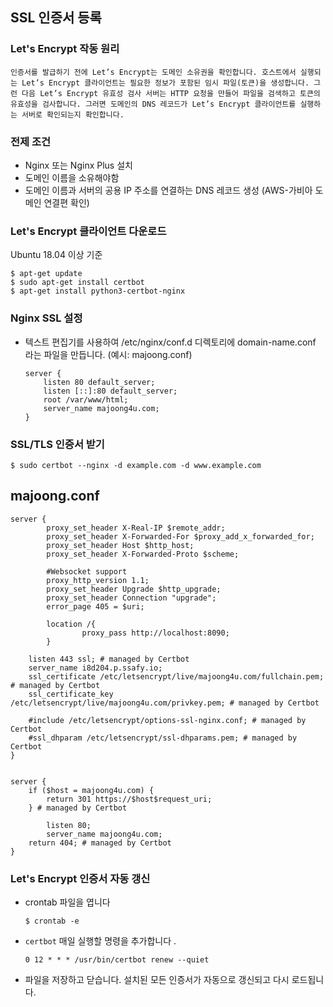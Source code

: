 ## SSL 인증서 등록

### Let's Encrypt 작동 원리

```
인증서를 발급하기 전에 Let’s Encrypt는 도메인 소유권을 확인합니다. 호스트에서 실행되는 Let’s Encrypt 클라이언트는 필요한 정보가 포함된 임시 파일(토큰)을 생성합니다. 그런 다음 Let’s Encrypt 유효성 검사 서버는 HTTP 요청을 만들어 파일을 검색하고 토큰의 유효성을 검사합니다. 그러면 도메인의 DNS 레코드가 Let’s Encrypt 클라이언트를 실행하는 서버로 확인되는지 확인합니다.
```



### 전제 조건

- Nginx 또는 Nginx Plus 설치
- 도메인 이름을 소유해야함
- 도메인 이름과 서버의 공용 IP 주소를 연결하는 DNS 레코드 생성 (AWS-가비아 도메인 연결편 확인)



### Let's Encrypt 클라이언트 다운로드

Ubuntu 18.04 이상 기준

```
$ apt-get update
$ sudo apt-get install certbot
$ apt-get install python3-certbot-nginx
```



### Nginx SSL 설정

- 텍스트 편집기를 사용하여 /etc/nginx/conf.d 디렉토리에 domain-name.conf 라는 파일을 만듭니다. (예시: majoong.conf)

  ```
  server {
      listen 80 default_server;
      listen [::]:80 default_server;
      root /var/www/html;
      server_name majoong4u.com;
  }
  ```



### SSL/TLS 인증서 받기

```
$ sudo certbot --nginx -d example.com -d www.example.com
```





## majoong.conf

```
server {
        proxy_set_header X-Real-IP $remote_addr;
        proxy_set_header X-Forwarded-For $proxy_add_x_forwarded_for;
        proxy_set_header Host $http_host;
        proxy_set_header X-Forwarded-Proto $scheme;

        #Websocket support
        proxy_http_version 1.1;
        proxy_set_header Upgrade $http_upgrade;
        proxy_set_header Connection "upgrade";
        error_page 405 = $uri;

        location /{
                proxy_pass http://localhost:8090;
        }

    listen 443 ssl; # managed by Certbot
    server_name i8d204.p.ssafy.io;
    ssl_certificate /etc/letsencrypt/live/majoong4u.com/fullchain.pem; # managed by Certbot
    ssl_certificate_key /etc/letsencrypt/live/majoong4u.com/privkey.pem; # managed by Certbot

    #include /etc/letsencrypt/options-ssl-nginx.conf; # managed by Certbot
    #ssl_dhparam /etc/letsencrypt/ssl-dhparams.pem; # managed by Certbot
}


server {
    if ($host = majoong4u.com) {
        return 301 https://$host$request_uri;
    } # managed by Certbot

        listen 80;
        server_name majoong4u.com;
    return 404; # managed by Certbot
}
```



### Let's Encrypt 인증서 자동 갱신

- crontab 파일을 엽니다

  ```
  $ crontab -e
  ```

- `certbot` 매일 실행할 명령을 추가합니다 .

  ```
  0 12 * * * /usr/bin/certbot renew --quiet
  ```

- 파일을 저장하고 닫습니다. 설치된 모든 인증서가 자동으로 갱신되고 다시 로드됩니다.